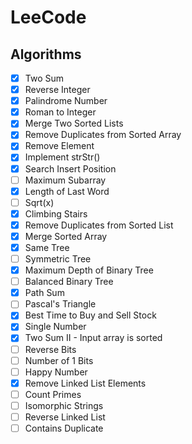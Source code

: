 # LeeCode

## Algorithms

- [X] Two Sum
- [X] Reverse Integer
- [X] Palindrome Number
- [X] Roman to Integer
- [X] Merge Two Sorted Lists
- [X] Remove Duplicates from Sorted Array
- [X] Remove Element
- [X] Implement strStr()
- [X] Search Insert Position
- [ ] Maximum Subarray
- [X] Length of Last Word
- [ ] Sqrt(x)
- [X] Climbing Stairs
- [X] Remove Duplicates from Sorted List
- [X] Merge Sorted Array
- [X] Same Tree
- [ ] Symmetric Tree
- [X] Maximum Depth of Binary Tree
- [ ] Balanced Binary Tree
- [X] Path Sum
- [ ] Pascal's Triangle
- [X] Best Time to Buy and Sell Stock
- [X] Single Number
- [X] Two Sum II - Input array is sorted
- [ ] Reverse Bits
- [ ] Number of 1 Bits
- [ ] Happy Number
- [X] Remove Linked List Elements
- [ ] Count Primes
- [ ] Isomorphic Strings
- [ ] Reverse Linked List
- [ ] Contains Duplicate
